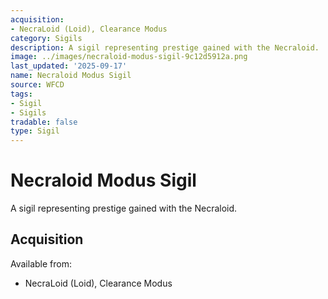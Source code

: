 ```yaml
---
acquisition:
- NecraLoid (Loid), Clearance Modus
category: Sigils
description: A sigil representing prestige gained with the Necraloid.
image: ../images/necraloid-modus-sigil-9c12d5912a.png
last_updated: '2025-09-17'
name: Necraloid Modus Sigil
source: WFCD
tags:
- Sigil
- Sigils
tradable: false
type: Sigil
---
```


# Necraloid Modus Sigil

A sigil representing prestige gained with the Necraloid.

## Acquisition

Available from:
- NecraLoid (Loid), Clearance Modus

